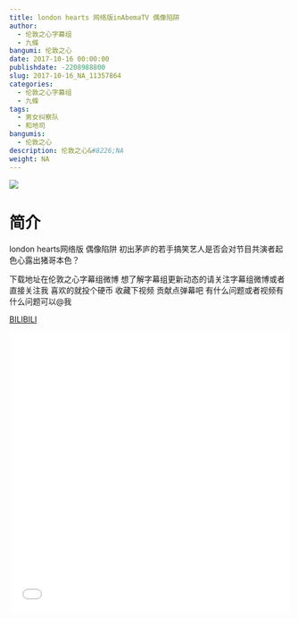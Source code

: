 ```yaml
---
title: london hearts 网络版inAbemaTV 偶像陷阱
author: 
  - 伦敦之心字幕组
  - 九條
bangumi: 伦敦之心
date: 2017-10-16 00:00:00
publishdate: -2208988800
slug: 2017-10-16_NA_11357864
categories: 
  - 伦敦之心字幕组
  - 九條
tags: 
  - 男女纠察队
  - 和地司
bangumis: 
  - 伦敦之心
description: 伦敦之心&#8226;NA
weight: NA
---
```


![](https://i.imgur.com/luAi5cu.jpg)

# 简介  
london hearts网络版 偶像陷阱 初出茅庐的若手搞笑艺人是否会对节目共演者起色心露出猪哥本色？


下载地址在伦敦之心字幕组微博 想了解字幕组更新动态的请关注字幕组微博或者直接关注我 喜欢的就投个硬币 收藏下视频 贡献点弹幕吧
有什么问题或者视频有什么问题可以@我

  [BILIBILI](https://www.bilibili.com/video/av11357864/)


  <iframe src="//www.bilibili.com/html/html5player.html?cid=18781346&aid=11357864" width="100%" height="500" frameborder="0" allowfullscreen="allowfullscreen"></iframe>
